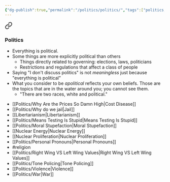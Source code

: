 ```yaml
---
{"dg-publish":true,"permalink":"/politics/politics/","tags":["politics, landing"],"noteIcon":""}
---
```




<div class="transclusion internal-embed is-loaded"><a class="markdown-embed-link" href="/thoughts/categorization/#politics" aria-label="Open link"><svg xmlns="http://www.w3.org/2000/svg" width="24" height="24" viewBox="0 0 24 24" fill="none" stroke="currentColor" stroke-width="2" stroke-linecap="round" stroke-linejoin="round" class="svg-icon lucide-link"><path d="M10 13a5 5 0 0 0 7.54.54l3-3a5 5 0 0 0-7.07-7.07l-1.72 1.71"></path><path d="M14 11a5 5 0 0 0-7.54-.54l-3 3a5 5 0 0 0 7.07 7.07l1.71-1.71"></path></svg></a><div class="markdown-embed">



### Politics

* Everything is political.
* Some things are more explicitly political than others
	* Things directly related to governing: elections, laws, politicians
	* Restrictions and regulations that affect a class of people
* Saying "I don't discuss politics" is not *meaningless* just because "everything is political"
* What you consider to be *apolitical* reflects your own beliefs. Those are the topics that are in the water around you; you cannot see them.
	* "There are two races, white and political."



</div></div>




* [[Politics/Why Are the Prices So Damn High\|Cost Disease]]
* [[Politics/Why do we jail\|Jail]]
* [[Libertarianism\|Libertarianism]]
* [[Politics/Means Testing Is Stupid\|Means Testing Is Stupid]]
* [[Politics/Moral Stupefaction\|Moral Stupefaction]]
* [[Nuclear Energy\|Nuclear Energy]]
* [[Nuclear Proliferation\|Nuclear Proliferation]]
* [[Politics/Personal Pronouns\|Personal Pronouns]]
* #religion 
* [[Politics/Right Wing VS Left Wing Values\|Right Wing VS Left Wing Values]]
* [[Politics/Tone Policing\|Tone Policing]]
* [[Politics/Violence\|Violence]]
* [[Politics/War\|War]]


